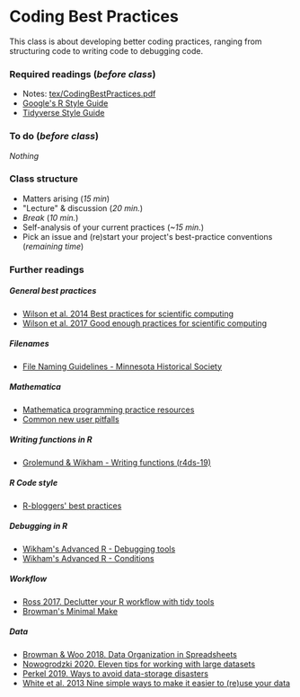 # Coding Best Practices

This class is about developing better coding practices, ranging from structuring code to writing code to debugging code.

### Required readings (_before class_)
- Notes: [tex/CodingBestPractices.pdf](tex/CodingBestPractices.pdf)
- [Google's R Style Guide](https://google.github.io/styleguide/Rguide.html)
- [Tidyverse Style Guide](https://style.tidyverse.org)

### To do (_before class_)
_Nothing_

### Class structure
- Matters arising (_15 min_)
- "Lecture" & discussion (_20 min._)
- _Break_ (_10 min._)
- Self-analysis of your current practices (_~15 min._)
- Pick an issue and (re)start your project's best-practice conventions (_remaining time_)

### Further readings

##### General best practices
- [Wilson et al. 2014 Best practices for scientific computing](../../readings/pdfs/Wilson2014.pdf)
- [Wilson et al. 2017 Good enough practices for scientific computing](../../readings/pdfs/Wilson2017.pdf)

##### Filenames
- [File Naming Guidelines - Minnesota Historical Society](https://www.mnhs.org/preserve/records/electronicrecords/erfnaming.php)

##### Mathematica
- [Mathematica programming practice resources](https://mathematica.stackexchange.com/questions/18/where-can-i-find-examples-of-good-mathematica-programming-practice)
- [Common new user pitfalls](https://mathematica.stackexchange.com/questions/18393/what-are-the-most-common-pitfalls-awaiting-new-users)

##### Writing functions in R
- [Grolemund & Wikham - Writing functions (r4ds-19)](https://r4ds.had.co.nz/functions.html#functions)

##### R Code style
- [R-bloggers' best practices](https://www.r-bloggers.com/r-code-best-practices/)

##### Debugging in R
- [Wikham's Advanced R - Debugging tools](https://adv-r.hadley.nz/debugging.html)
- [Wikham's Advanced R - Conditions](https://adv-r.hadley.nz/conditions.html)

##### Workflow
- [Ross 2017. Declutter your R workflow with tidy tools](../../readings/pdfs/Ross2017.pdf)
- [Browman's Minimal Make](https://kbroman.org/minimal_make/)

##### Data
- [Browman & Woo 2018. Data Organization in Spreadsheets](../../readings/pdfs/Browman2018.pdf)
- [Nowogrodzki 2020. Eleven tips for working with large datasets](../../readings/pdfs/Nowogrodzki2020.pdf)
- [Perkel 2019. Ways to avoid data-storage disasters](../../readings/pdfs/Perkel2019.pdf)
- [White et al. 2013 Nine simple ways to make it easier to (re)use your data](../../readings/pdfs/White2013.pdf)
